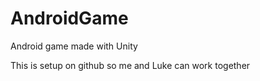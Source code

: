 # AndroidGame
Android game made with Unity

This is setup on github so me and Luke can work together